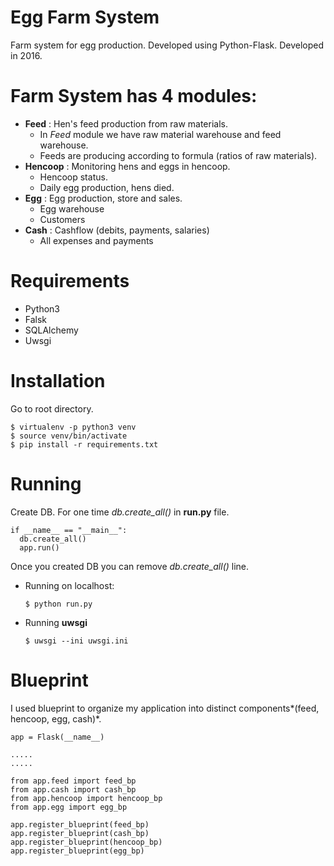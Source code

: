 Egg Farm System
======================
Farm system for egg production. Developed using Python-Flask.
Developed in 2016.

# Farm System has 4 modules:
- **Feed** : Hen's feed production from raw materials.
   - In *Feed* module we have raw material warehouse and feed warehouse.
   - Feeds are producing according to formula (ratios of raw materials).
- **Hencoop** : Monitoring hens and eggs in hencoop.
  - Hencoop status.
  - Daily egg production, hens died.
- **Egg** : Egg production, store and sales.
  - Egg warehouse
  - Customers
- **Cash** : Cashflow (debits, payments, salaries)
  - All expenses and payments
  
  
# Requirements
- Python3
- Falsk
- SQLAlchemy
- Uwsgi

# Installation

Go to root directory.
  ```
  $ virtualenv -p python3 venv
  $ source venv/bin/activate
  $ pip install -r requirements.txt
  ```

# Running
Create DB. For one time *db.create_all()* in **run.py** file.
  ```
  if __name__ == "__main__":
    db.create_all()
    app.run()
  ```
Once you created DB you can remove *db.create_all()* line.

- Running on localhost:
  ```
  $ python run.py
  ```
- Running **uwsgi**
  ```
  $ uwsgi --ini uwsgi.ini
  ```

# Blueprint
I used blueprint to organize my application into distinct components*(feed, hencoop, egg, cash)*.
  

  ```
  app = Flask(__name__)
  
  .....
  .....
  
  from app.feed import feed_bp
  from app.cash import cash_bp
  from app.hencoop import hencoop_bp
  from app.egg import egg_bp

  app.register_blueprint(feed_bp)
  app.register_blueprint(cash_bp)
  app.register_blueprint(hencoop_bp)
  app.register_blueprint(egg_bp)
  ```
